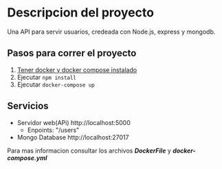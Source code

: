 # Descripcion del proyecto

Una API para servir usuarios, credeada con Node.js, express y mongodb.

## Pasos para correr el proyecto

1. [Tener docker y docker compose instalado](https://docs.docker.com/desktop/)
1. Ejecutar `npm install`
1. Ejecutar `docker-compose up`

## Servicios

- Servidor web(APi) http://localhost:5000
  - Enpoints: "/users"
- Mongo Database http://localhost:27017

Para mas informacion consultar los archivos **_DockerFile_** y **_docker-compose.yml_**
